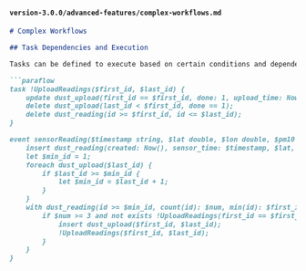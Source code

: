 
#### `version-3.0.0/advanced-features/complex-workflows.md`

```markdown
# Complex Workflows

## Task Dependencies and Execution

Tasks can be defined to execute based on certain conditions and dependencies.

```paraflow
task !UploadReadings($first_id, $last_id) {
    update dust_upload(first_id == $first_id, done: 1, upload_time: Now());
    delete dust_upload(last_id < $first_id, done == 1);
    delete dust_reading(id >= $first_id, id <= $last_id);
}

event sensorReading($timestamp string, $lat double, $lon double, $pm10 double, $pm2_5 double, $pm1 double, $ax double, $ay double, $az double) {
    insert dust_reading(created: Now(), sensor_time: $timestamp, $lat, $lon, $pm10, $pm2_5, $pm1, $ax, $ay, $az);
    let $min_id = 1;
    foreach dust_upload($last_id) {
        if $last_id >= $min_id {
            let $min_id = $last_id + 1;
        }
    }
    with dust_reading(id >= $min_id, count(id): $num, min(id): $first_id, max(id): $last_id) {
        if $num >= 3 and not exists !UploadReadings(first_id == $first_id) {
            insert dust_upload($first_id, $last_id);
            !UploadReadings($first_id, $last_id);
        }
    }
}
